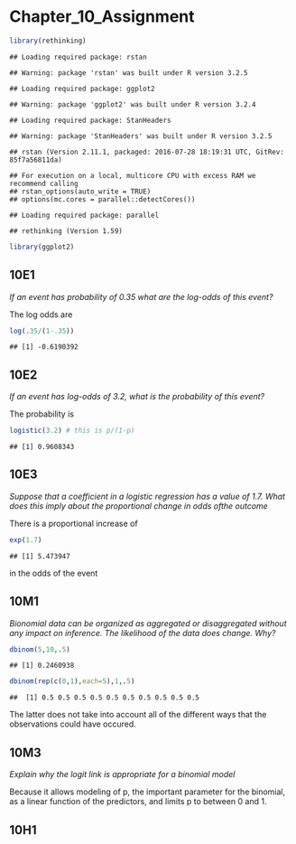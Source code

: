 # Chapter_10_Assignment




```r
library(rethinking)
```

```
## Loading required package: rstan
```

```
## Warning: package 'rstan' was built under R version 3.2.5
```

```
## Loading required package: ggplot2
```

```
## Warning: package 'ggplot2' was built under R version 3.2.4
```

```
## Loading required package: StanHeaders
```

```
## Warning: package 'StanHeaders' was built under R version 3.2.5
```

```
## rstan (Version 2.11.1, packaged: 2016-07-28 18:19:31 UTC, GitRev: 85f7a56811da)
```

```
## For execution on a local, multicore CPU with excess RAM we recommend calling
## rstan_options(auto_write = TRUE)
## options(mc.cores = parallel::detectCores())
```

```
## Loading required package: parallel
```

```
## rethinking (Version 1.59)
```

```r
library(ggplot2)
```


## 10E1
_If an event has probability of 0.35 what are the log-odds of this event?_

The log odds are 

```r
log(.35/(1-.35))
```

```
## [1] -0.6190392
```

## 10E2
_If an event has log-odds of 3.2, what is the probability of this event?_

The probability is

```r
logistic(3.2) # this is p/(1-p)
```

```
## [1] 0.9608343
```

## 10E3
_Suppose that a coefficient in a logistic regression has a value of 1.7.  What does this imply about the proportional change in odds ofthe outcome_

There is a proportional increase of

```r
exp(1.7)
```

```
## [1] 5.473947
```
in the odds of the event

## 10M1
_Bionomial data can be organized as aggregated or disaggregated without any impact on inference.  The likelihood of the data does change.  Why?_


```r
dbinom(5,10,.5)
```

```
## [1] 0.2460938
```

```r
dbinom(rep(c(0,1),each=5),1,.5)
```

```
##  [1] 0.5 0.5 0.5 0.5 0.5 0.5 0.5 0.5 0.5 0.5
```

The latter does not take into account all of the different ways that the observations could have occured.

## 10M3
_Explain why the logit link is appropriate for a binomial model_

Because it allows modeling of p, the important parameter for the binomial, as a linear function of the predictors, and limits p to between 0 and 1.

## 10H1

